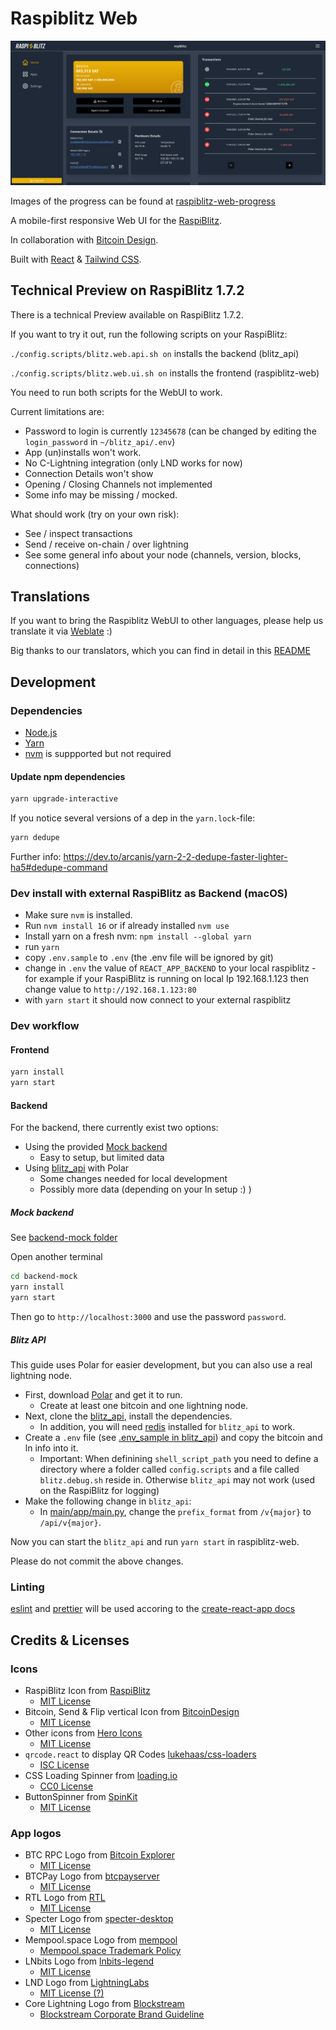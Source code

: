 # Raspiblitz Web

![Raspiblitz Dashboard](preview.png)

Images of the progress can be found at [raspiblitz-web-progress](https://github.com/cstenglein/raspiblitz-web-progress)

A mobile-first responsive Web UI for the [RaspiBlitz](https://github.com/rootzoll/raspiblitz).

In collaboration with [Bitcoin Design](https://bitcoin.design/).

Built with [React](https://reactjs.org/) & [Tailwind CSS](https://tailwindcss.com/).

## Technical Preview on RaspiBlitz 1.7.2

There is a technical Preview available on RaspiBlitz 1.7.2.

If you want to try it out, run the following scripts on your RaspiBlitz:

`./config.scripts/blitz.web.api.sh on` installs the backend (blitz_api)

`./config.scripts/blitz.web.ui.sh on` installs the frontend (raspiblitz-web)

You need to run both scripts for the WebUI to work.

Current limitations are:

- Password to login is currently `12345678` (can be changed by editing the `login_password` in `~/blitz_api/.env`)
- App (un)installs won't work.
- No C-Lightning integration (only LND works for now)
- Connection Details won't show
- Opening / Closing Channels not implemented
- Some info may be missing / mocked.

What should work (try on your own risk):

- See / inspect transactions
- Send / receive on-chain / over lightning
- See some general info about your node (channels, version, blocks, connections)

## Translations

If you want to bring the Raspiblitz WebUI to other languages, please help us translate it via [Weblate](https://hosted.weblate.org/projects/raspiblitz-web/translations/) :)

Big thanks to our translators, which you can find in detail in this [README](src/i18n/README.md)

## Development

### Dependencies

- [Node.js](https://nodejs.org/en/download/)
- [Yarn](https://classic.yarnpkg.com/en/docs/install/)
- [nvm](https://github.com/nvm-sh/nvm#intro) is suppported but not required

#### Update npm dependencies

```sh
yarn upgrade-interactive
```

If you notice several versions of a dep in the `yarn.lock`-file:

```sh
yarn dedupe
```

Further info: https://dev.to/arcanis/yarn-2-2-dedupe-faster-lighter-ha5#dedupe-command

### Dev install with external RaspiBlitz as Backend (macOS)

- Make sure `nvm` is installed.
- Run `nvm install 16` or if already installed `nvm use`
- Install yarn on a fresh nvm: `npm install --global yarn`
- run `yarn`
- copy `.env.sample` to `.env` (the .env file will be ignored by git)
- change in `.env` the value of `REACT_APP_BACKEND` to your local raspiblitz - for example if your RaspiBlitz is running on local Ip 192.168.1.123 then change value to `http://192.168.1.123:80`
- with `yarn start` it should now connect to your external raspiblitz

### Dev workflow

#### Frontend

```sh
yarn install
yarn start
```

#### Backend

For the backend, there currently exist two options:

- Using the provided [Mock backend](#mock-backend)
  - Easy to setup, but limited data
- Using [blitz_api](#blitz-api) with Polar
  - Some changes needed for local development
  - Possibly more data (depending on your ln setup :) )

##### Mock backend

See [backend-mock folder](./backend-mock)

Open another terminal

```sh
cd backend-mock
yarn install
yarn start
```

Then go to `http://localhost:3000` and use the password `password`.

##### Blitz API

This guide uses Polar for easier development, but you can also use a real lightning node.

- First, download [Polar](https://lightningpolar.com/) and get it to run.
  - Create at least one bitcoin and one lightning node.
- Next, clone the [blitz_api](https://github.com/fusion44/blitz_api), install the dependencies.
  - In addition, you will need [redis](https://redis.io/) installed for `blitz_api` to work.
- Create a `.env` file (see [.env_sample in blitz_api](https://github.com/fusion44/blitz_api/blob/main/.env_sample)) and copy the bitcoin and ln info into it.
  - Important: When definining `shell_script_path` you need to define a directory where a folder called `config.scripts` and a file called `blitz.debug.sh` reside in. Otherwise `blitz_api` may not work (used on the RaspiBlitz for logging)
- Make the following change in `blitz_api`:
  - In [main/app/main.py](https://github.com/fusion44/blitz_api/blob/main/app/main.py#L48), change the `prefix_format` from `/v{major}` to `/api/v{major}`.

Now you can start the `blitz_api` and run `yarn start` in raspiblitz-web.

Please do not commit the above changes.

### Linting

[eslint](https://eslint.org) and [prettier](https://prettier.io) will be used accoring to the [create-react-app docs](https://create-react-app.dev/docs/setting-up-your-editor)

## Credits & Licenses

### Icons

- RaspiBlitz Icon from [RaspiBlitz](https://github.com/rootzoll/raspiblitz)
  - [MIT License](https://github.com/rootzoll/raspiblitz/blob/v1.7/LICENSE)
- Bitcoin, Send & Flip vertical Icon from [BitcoinDesign](https://github.com/bitcoindesign/bitcoin-icons)
  - [MIT License](https://github.com/BitcoinDesign/Bitcoin-Icons/blob/main/LICENSE)
- Other icons from [Hero Icons](https://heroicons.com/)
  - [MIT License](https://github.com/tailwindlabs/heroicons/blob/master/LICENSE)
- `qrcode.react` to display QR Codes [lukehaas/css-loaders](https://github.com/zpao/qrcode.react)
  - [ISC License](https://github.com/zpao/qrcode.react/blob/master/LICENSE)
- CSS Loading Spinner from [loading.io](https://loading.io/css/)
  - [CC0 License](https://loading.io/css/)
- ButtonSpinner from [SpinKit](https://github.com/tobiasahlin/SpinKit)
  - [MIT License](https://github.com/tobiasahlin/SpinKit/blob/master/LICENSE)

### App logos

- BTC RPC Logo from [Bitcoin Explorer](https://bitcoinexplorer.org)
  - [MIT License](https://github.com/janoside/btc-rpc-explorer)
- BTCPay Logo from [btcpayserver](https://github.com/btcpayserver/btcpayserver)
  - [MIT License](https://github.com/btcpayserver/btcpayserver/blob/master/LICENSE)
- RTL Logo from [RTL](https://github.com/Ride-The-Lightning/RTL)
  - [MIT License](https://github.com/Ride-The-Lightning/RTL/blob/master/LICENSE)
- Specter Logo from [specter-desktop](https://github.com/cryptoadvance/specter-desktop)
  - [MIT License](https://github.com/cryptoadvance/specter-desktop/blob/master/LICENSE)
- Mempool.space Logo from [mempool](https://github.com/mempool/mempool)
  - [Mempool.space Trademark Policy](https://mempool.space/trademark-policy)
- LNbits Logo from [lnbits-legend](https://github.com/lnbits/lnbits-legend)
  - [MIT License](https://github.com/lnbits/lnbits-legend/blob/master/LICENSE)
- LND Logo from [LightningLabs](https://github.com/lightningnetwork/lnd)
  - [MIT License (?)](https://github.com/lightningnetwork/lnd/blob/master/LICENSE)
- Core Lightning Logo from [Blockstream](https://blockstream.com/)
  - [Blockstream Corporate Brand Guideline](https://blockstream.com/brand-assets/)
